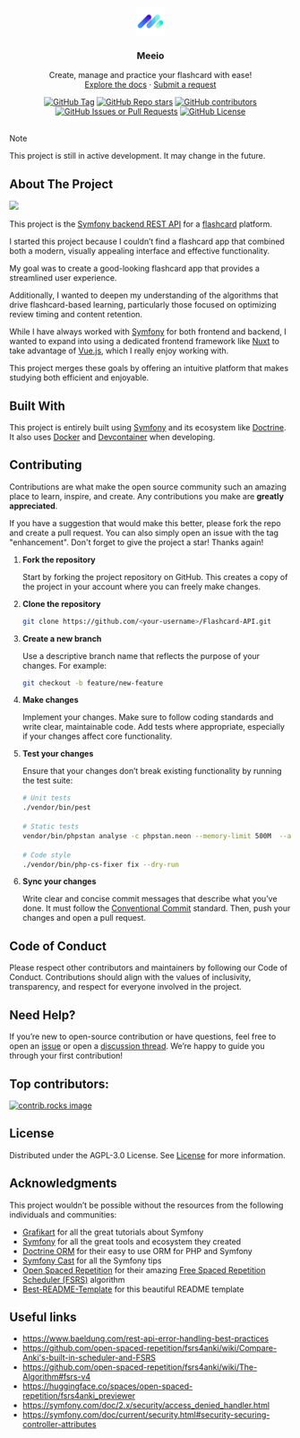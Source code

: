 <div align="center">
  <a href="https://github.com/MrAnyx/Flashcard-API">
    <img src="https://raw.githubusercontent.com/MrAnyx/Flashcard-App/refs/heads/master/assets/logo.svg" alt="Logo" width="50" height="50">
  </a>

  <h3 align="center">Meeio</h3>

  <p align="center">
    Create, manage and practice your flashcard with ease!
    <br />
    <a href="#">Explore the docs</a>
    ·
    <a href="https://github.com/MrAnyx/Flashcard-API/issues/new/choose">Submit a request</a>
    <br />
  </p>
</div>

<div align="center">
  <a href="https://github.com/MrAnyx/Flashcard-API/tags"><img alt="GitHub Tag" src="https://img.shields.io/github/v/tag/MrAnyx/Flashcard-API?style=flat&colorB=38BDF8"></a>
  <a href="https://github.com/MrAnyx/Flashcard-API/stargazers"><img alt="GitHub Repo stars" src="https://img.shields.io/github/stars/MrAnyx/Flashcard-API?style=flat&colorB=38BDF8"></a>
  <a href="https://github.com/MrAnyx/Flashcard-API/graphs/contributors"><img alt="GitHub contributors" src="https://img.shields.io/github/contributors/MrAnyx/Flashcard-API?style=flat&colorB=38BDF8"></a>
  <a href="https://github.com/MrAnyx/Flashcard-API/issues"><img alt="GitHub Issues or Pull Requests" src="https://img.shields.io/github/issues-raw/MrAnyx/Flashcard-API?style=flat&colorB=38BDF8"></a>
  <a href="https://github.com/MrAnyx/Flashcard-API/blob/master/LICENSE"><img alt="GitHub License" src="https://img.shields.io/github/license/MrAnyx/Flashcard-API?style=flat&colorB=38BDF8"></a>
</div>

<br />

> [!NOTE]
> This project is still in active development. It may change in the future.

## About The Project

<picture>
  <source media="(prefers-color-scheme: dark)" srcset="https://raw.githubusercontent.com/MrAnyx/Flashcard-API/refs/heads/master/assets/dark.png">
  <source media="(prefers-color-scheme: light)" srcset="https://raw.githubusercontent.com/MrAnyx/Flashcard-API/refs/heads/master/assets/light.png">
  <img src="https://raw.githubusercontent.com/MrAnyx/Flashcard-API/refs/heads/master/assets/dark.png">
</picture>

This project is the [Symfony backend REST API](https://github.com/MrAnyx/Flashcard-API) for a [flashcard](https://en.wikipedia.org/wiki/Flashcard) platform.

I started this project because I couldn’t find a flashcard app that combined both a modern, visually appealing interface and effective functionality.

My goal was to create a good-looking flashcard app that provides a streamlined user experience.

Additionally, I wanted to deepen my understanding of the algorithms that drive flashcard-based learning, particularly those focused on optimizing review timing and content retention.

While I have always worked with [Symfony](https://symfony.com/) for both frontend and backend, I wanted to expand into using a dedicated frontend framework like [Nuxt](https://nuxt.com/) to take advantage of [Vue.js](https://vuejs.org/), which I really enjoy working with.

This project merges these goals by offering an intuitive platform that makes studying both efficient and enjoyable.

## Built With

This project is entirely built using [Symfony](https://symfony.com/) and its ecosystem like [Doctrine](https://www.doctrine-project.org/). It also uses [Docker](https://www.docker.com/) and [Devcontainer](https://containers.dev/) when developing.

## Contributing

Contributions are what make the open source community such an amazing place to learn, inspire, and create. Any contributions you make are **greatly appreciated**.

If you have a suggestion that would make this better, please fork the repo and create a pull request. You can also simply open an issue with the tag "enhancement".
Don't forget to give the project a star! Thanks again!

1. **Fork the repository**

   Start by forking the project repository on GitHub. This creates a copy of the project in your account where you can freely make changes.

2. **Clone the repository**

   ```bash
   git clone https://github.com/<your-username>/Flashcard-API.git
   ```

3. **Create a new branch**

   Use a descriptive branch name that reflects the purpose of your changes. For example:

   ```bash
   git checkout -b feature/new-feature
   ```

4. **Make changes**

   Implement your changes. Make sure to follow coding standards and write clear, maintainable code. Add tests where appropriate, especially if your changes affect core functionality.

5. **Test your changes**

   Ensure that your changes don’t break existing functionality by running the test suite:

   ```bash
   # Unit tests
   ./vendor/bin/pest

   # Static tests
   vendor/bin/phpstan analyse -c phpstan.neon --memory-limit 500M  --ansi --error-format=table

   # Code style
   ./vendor/bin/php-cs-fixer fix --dry-run
   ```

6. **Sync your changes**

   Write clear and concise commit messages that describe what you’ve done. It must follow the [Conventional Commit](https://www.conventionalcommits.org/) standard. Then, push your changes and open a pull request.

## Code of Conduct

Please respect other contributors and maintainers by following our Code of Conduct. Contributions should align with the values of inclusivity, transparency, and respect for everyone involved in the project.

## Need Help?

If you’re new to open-source contribution or have questions, feel free to open an [issue](https://github.com/MrAnyx/Flashcard-API/issues/new/choose) or open a [discussion thread](https://github.com/MrAnyx/Flashcard-API/discussions). We’re happy to guide you through your first contribution!

## Top contributors:

<a href="https://github.com/MrAnyx/Flashcard-API/graphs/contributors">
  <img src="https://contrib.rocks/image?repo=MrAnyx/Flashcard-API" alt="contrib.rocks image" />
</a>

## License

Distributed under the AGPL-3.0 License. See [License](https://github.com/MrAnyx/Flashcard-API/blob/master/LICENSE) for more information.

## Acknowledgments

This project wouldn’t be possible without the resources from the following individuals and communities:

- [Grafikart](https://grafikart.fr/) for all the great tutorials about Symfony
- [Symfony](https://symfony.com/) for all the great tools and ecosystem they created
- [Doctrine ORM](https://www.doctrine-project.org/index.html) for their easy to use ORM for PHP and Symfony
- [Symfony Cast](https://symfonycasts.com/) for all the Symfony tips
- [Open Spaced Repetition]() for their amazing [Free Spaced Repetition Scheduler (FSRS)](https://github.com/open-spaced-repetition/fsrs4anki/wiki) algorithm
- [Best-README-Template](https://github.com/othneildrew/Best-README-Template) for this beautiful README template

## Useful links

- https://www.baeldung.com/rest-api-error-handling-best-practices
- https://github.com/open-spaced-repetition/fsrs4anki/wiki/Compare-Anki's-built-in-scheduler-and-FSRS
- https://github.com/open-spaced-repetition/fsrs4anki/wiki/The-Algorithm#fsrs-v4
- https://huggingface.co/spaces/open-spaced-repetition/fsrs4anki_previewer
- https://symfony.com/doc/2.x/security/access_denied_handler.html
- https://symfony.com/doc/current/security.html#security-securing-controller-attributes
